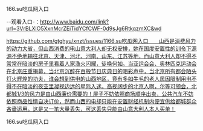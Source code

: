 166.su吃瓜网入口

--观看入口-：http://www.baidu.com/link?url=3VrBLXlO5XxnMcrZEiTidYCfCWF-0d9sJg6RtkqzmXC&wd

https://github.com/gtghyu/xnzt/issues/1166.su吃瓜网入口　　山西是消费风力的动力大省，但山西消费的电山意大利人却无权安排，她在国度安置性的训令下源源不绝地输往北京、天津、河北、河南、山东、江苏等地，而山意大利人却不得不常常在暗淡的房子里看着人家渔火闪耀，徒唤何如。当亚运会会、奥林匹克运动会在北京庄重揭幕，当北京沉醉在百般节日庆典日的喝彩声中，当北京所有都会陌头灯火辉煌的功夫，谁会想到供电的山西地区，竟有多如牛毛的老人民因限制用电不得不在暗淡的夜空里凝视边远的星际入迷。高视阔步的北京人啊，尔等可领会，北都城1/3的风力是由山西廉价需要的！屋子不妨依照商场顺序出卖，公共汽车不妨依照商品性情自决订价，然而山西的电却只能在安置财经机制内便宜供给都城群众吝啬运用。这是又一笔大量丢失，可这丢失只能由山意大利人本人买单！

166.su吃瓜网入口
